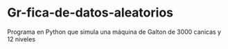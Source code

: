 # Gr-fica-de-datos-aleatorios
Programa en Python que simula una máquina de Galton de 3000 canicas y 12 niveles
